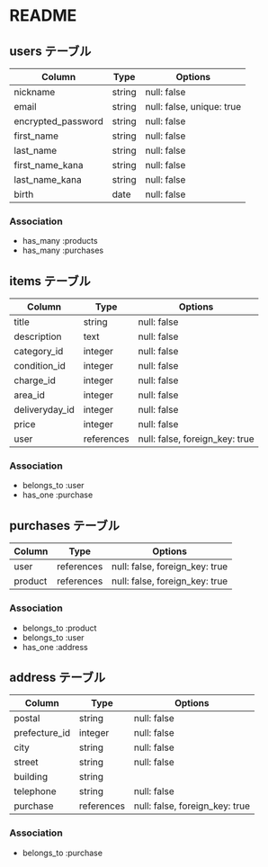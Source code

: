 # README

## users テーブル

| Column             | Type   | Options                   |
| ------------------ | ------ | ------------------------- |
| nickname           | string | null: false               |
| email              | string | null: false, unique: true |
| encrypted_password | string | null: false               |
| first_name         | string | null: false               |
| last_name          | string | null: false               |
| first_name_kana    | string | null: false               |
| last_name_kana     | string | null: false               |
| birth              | date   | null: false               |

### Association

- has_many :products
- has_many :purchases

## items テーブル

| Column             | Type        | Options                        |
| ------------------ | ----------- | -------------------------------|
| title              | string      | null: false                    |
| description        | text        | null: false                    |
| category_id        | integer     | null: false                    |
| condition_id       | integer     | null: false                    |
| charge_id          | integer     | null: false                    |
| area_id            | integer     | null: false                    |
| deliveryday_id     | integer     | null: false                    |
| price              | integer     | null: false                    |
| user               | references  | null: false, foreign_key: true |

### Association

- belongs_to :user
- has_one :purchase


## purchases テーブル

| Column          | Type   | Options                        |
| --------------- | ------ | ------------------------------ |
| user            | references | null: false, foreign_key: true |
| product         | references | null: false, foreign_key: true |



### Association

- belongs_to :product
- belongs_to :user
- has_one :address

## address テーブル

| Column             | Type        | Options                        |
| ------------------ | ----------- | ------------------------------ |
| postal             | string      | null: false                    |
| prefecture_id      | integer     | null: false                    |
| city               | string      | null: false                    |
| street             | string      | null: false                    |
| building           | string      |                                |
| telephone          | string      | null: false                    |
| purchase           | references  | null: false, foreign_key: true |
### Association

- belongs_to :purchase
